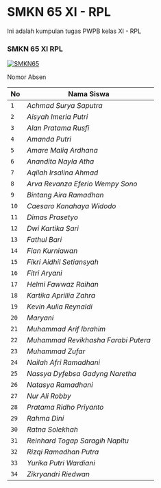# SMKN 65 XI - RPL

Ini adalah kumpulan tugas PWPB kelas XI - RPL

<h3>SMKN 65 XI RPL</h3>

[![SMKN65](https://img.shields.io/badge/SMKN%2065-SMKN%2065%20WEBSITE-green)](https://smkn65-jkt.sch.id/home)

<p>Nomor Absen</p>

| No | Nama Siswa |
| --- | --- |
| `1` | *Achmad Surya Saputra* |
| `2` | *Aisyah Imeria Putri* |
| `3` | *Alan Pratama Rusfi* |
| `4` | *Amanda Putri* |
| `5` | *Amare Maliq Ardhana* |
| `6` | *Anandita Nayla Atha* |
| `7` | *Aqilah Irsalina Ahmad* |
| `8` | *Arva Revanza Eferio Wempy Sono* |
| `9` | *Bintang Aira Ramadhan* |
| `10` | *Caesaro Kanahaya Widodo* |
| `11` | *Dimas Prasetyo* |
| `12` | *Dwi Kartika Sari* |
| `13` | *Fathul Bari* |
| `14` | *Fian Kurniawan* |
| `15` | *Fikri Aidhil Setiansyah* |
| `16` | *Fitri Aryani* |
| `17` | *Helmi Fawwaz Raihan* |
| `18` | *Kartika Aprillia Zahra* |
| `19` | *Kevin Aulia Reynaldi* |
| `20` | *Maryani* |
| `21` | *Muhammad Arif Ibrahim* |
| `22` | *Muhammad Revikhasha Farabi Putera*|
| `23` | *Muhammad Zufar* |
| `24` | *Nailah Afri Ramadhani* |
| `25` | *Nassya Dyfebsa Gadyng Naretha* |
| `26` | *Natasya Ramadhani* |
| `27` | *Nur Ali Robby* |
| `28` | *Pratama Ridho Priyanto* |
| `29` | *Rahma Dini* |
| `30` | *Ratna Solekhah* |
| `31` | *Reinhard Togap Saragih Napitu* |
| `32` | *Rizqi Ramadhan Putra* |
| `33` | *Yurika Putri Wardiani* |
| `34` | *Zikryandri Riedwan* |
